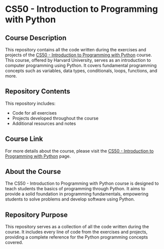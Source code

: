 # CS50 - Introduction to Programming with Python

## Course Description

This repository contains all the code written during the exercises and projects of the [CS50 - Introduction to Programming with Python](https://cs50.harvard.edu/python/2022/) course. This course, offered by Harvard University, serves as an introduction to computer programming using Python. It covers fundamental programming concepts such as variables, data types, conditionals, loops, functions, and more.

## Repository Contents

This repository includes:

- Code for all exercises
- Projects developed throughout the course
- Additional resources and notes

## Course Link

For more details about the course, please visit the [CS50 - Introduction to Programming with Python](https://cs50.harvard.edu/python/2022/) page.

## About the Course

The CS50 - Introduction to Programming with Python course is designed to teach students the basics of programming through Python. It aims to provide a solid foundation in programming fundamentals, empowering students to solve problems and develop software using Python.

## Repository Purpose

This repository serves as a collection of all the code written during the course. It includes every line of code from the exercises and projects, providing a complete reference for the Python programming concepts covered.
